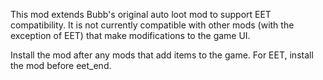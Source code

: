 This mod extends Bubb's original auto loot mod to support EET compatibility. It is not currently compatible with other mods (with the exception of EET) that make modifications to the game UI.

Install the mod after any mods that add items to the game. For EET, install the mod before eet_end.
